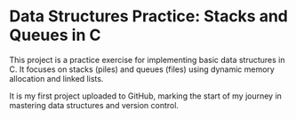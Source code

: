 # Data Structures Practice: Stacks and Queues in C
This project is a practice exercise for implementing basic data structures in C. It focuses on stacks (piles) and queues (files) using dynamic memory allocation and linked lists.

It is my first project uploaded to GitHub, marking the start of my journey in mastering data structures and version control.
